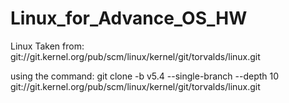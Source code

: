 # Linux_for_Advance_OS_HW

Linux Taken from: git://git.kernel.org/pub/scm/linux/kernel/git/torvalds/linux.git

using the command: git clone -b v5.4 --single-branch --depth 10 git://git.kernel.org/pub/scm/linux/kernel/git/torvalds/linux.git
